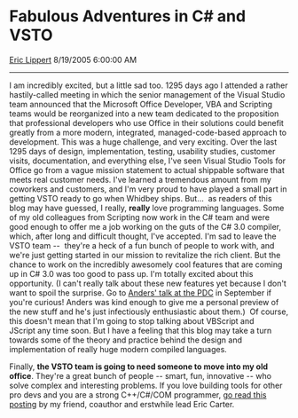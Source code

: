 <div id="page">

# Fabulous Adventures in C\# and VSTO

[Eric Lippert](https://social.msdn.microsoft.com/profile/Eric%20Lippert) 8/19/2005 6:00:00 AM

-----

<div id="content">

I am incredibly excited, but a little sad too. 1295 days ago I attended a rather hastily-called meeting in which the senior management of the Visual Studio team announced that the Microsoft Office Developer, VBA and Scripting teams would be reorganized into a new team dedicated to the proposition that professional developers who use Office in their solutions could benefit greatly from a more modern, integrated, managed-code-based approach to development. This was a huge challenge, and very exciting. Over the last 1295 days of design, implementation, testing, usability studies, customer visits, documentation, and everything else, I've seen Visual Studio Tools for Office go from a vague mission statement to actual shippable software that meets real customer needs. I've learned a tremendous amount from my coworkers and customers, and I'm very proud to have played a small part in getting VSTO ready to go when Whidbey ships. But...  as readers of this blog may have guessed, I really, **really** love programming languages. Some of my old colleagues from Scripting now work in the C\# team and were good enough to offer me a job working on the guts of the C\# 3.0 compiler, which, after long and difficult thought, I've accepted. I'm sad to leave the VSTO team --  they're a heck of a fun bunch of people to work with, and we're just getting started in our mission to revitalize the rich client. But the chance to work on the incredibly awesomely cool features that are coming up in C\# 3.0 was too good to pass up. I'm totally excited about this opportunity. (I can't really talk about these new features yet because I don't want to spoil the surprise. Go to [Anders' talk at the PDC](http://commnet.microsoftpdc.com/content/sessions.aspx) in September if you're curious\! Anders was kind enough to give me a personal preview of the new stuff and he's just infectiously enthusiastic about them.)  Of course, this doesn't mean that I'm going to stop talking about VBScript and JScript any time soon. But I have a feeling that this blog may take a turn towards some of the theory and practice behind the design and implementation of really huge modern compiled languages.

Finally, **the VSTO team is going to need someone to move into my old office**. They're a great bunch of people -- smart, fun, innovative -- who solve complex and interesting problems. If you love building tools for other pro devs and you are a strong C++/C\#/COM programmer, [go read this posting](http://blogs.msdn.com/eric_carter/archive/2005/06/13/428632.aspx) by my friend, coauthor and erstwhile lead Eric Carter.

</div>

</div>


